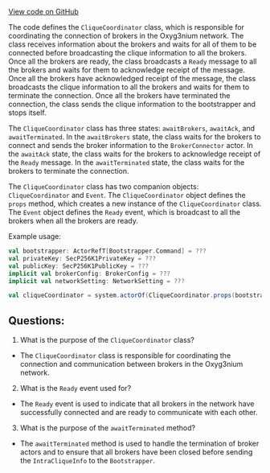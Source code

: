 [View code on GitHub](https://github.com/alephium/alephium/flow/src/main/scala/org/alephium/flow/network/bootstrap/CliqueCoordinator.scala)

The code defines the `CliqueCoordinator` class, which is responsible for coordinating the connection of brokers in the Oxyg3nium network. The class receives information about the brokers and waits for all of them to be connected before broadcasting the clique information to all the brokers. Once all the brokers are ready, the class broadcasts a `Ready` message to all the brokers and waits for them to acknowledge receipt of the message. Once all the brokers have acknowledged receipt of the message, the class broadcasts the clique information to all the brokers and waits for them to terminate the connection. Once all the brokers have terminated the connection, the class sends the clique information to the bootstrapper and stops itself.

The `CliqueCoordinator` class has three states: `awaitBrokers`, `awaitAck`, and `awaitTerminated`. In the `awaitBrokers` state, the class waits for the brokers to connect and sends the broker information to the `BrokerConnector` actor. In the `awaitAck` state, the class waits for the brokers to acknowledge receipt of the `Ready` message. In the `awaitTerminated` state, the class waits for the brokers to terminate the connection.

The `CliqueCoordinator` class has two companion objects: `CliqueCoordinator` and `Event`. The `CliqueCoordinator` object defines the `props` method, which creates a new instance of the `CliqueCoordinator` class. The `Event` object defines the `Ready` event, which is broadcast to all the brokers when all the brokers are ready.

Example usage:

```scala
val bootstrapper: ActorRefT[Bootstrapper.Command] = ???
val privateKey: SecP256K1PrivateKey = ???
val publicKey: SecP256K1PublicKey = ???
implicit val brokerConfig: BrokerConfig = ???
implicit val networkSetting: NetworkSetting = ???

val cliqueCoordinator = system.actorOf(CliqueCoordinator.props(bootstrapper, privateKey, publicKey))
```
## Questions: 
 1. What is the purpose of the `CliqueCoordinator` class?
- The `CliqueCoordinator` class is responsible for coordinating the connection and communication between brokers in the Oxyg3nium network.

2. What is the `Ready` event used for?
- The `Ready` event is used to indicate that all brokers in the network have successfully connected and are ready to communicate with each other.

3. What is the purpose of the `awaitTerminated` method?
- The `awaitTerminated` method is used to handle the termination of broker actors and to ensure that all brokers have been closed before sending the `IntraCliqueInfo` to the `Bootstrapper`.